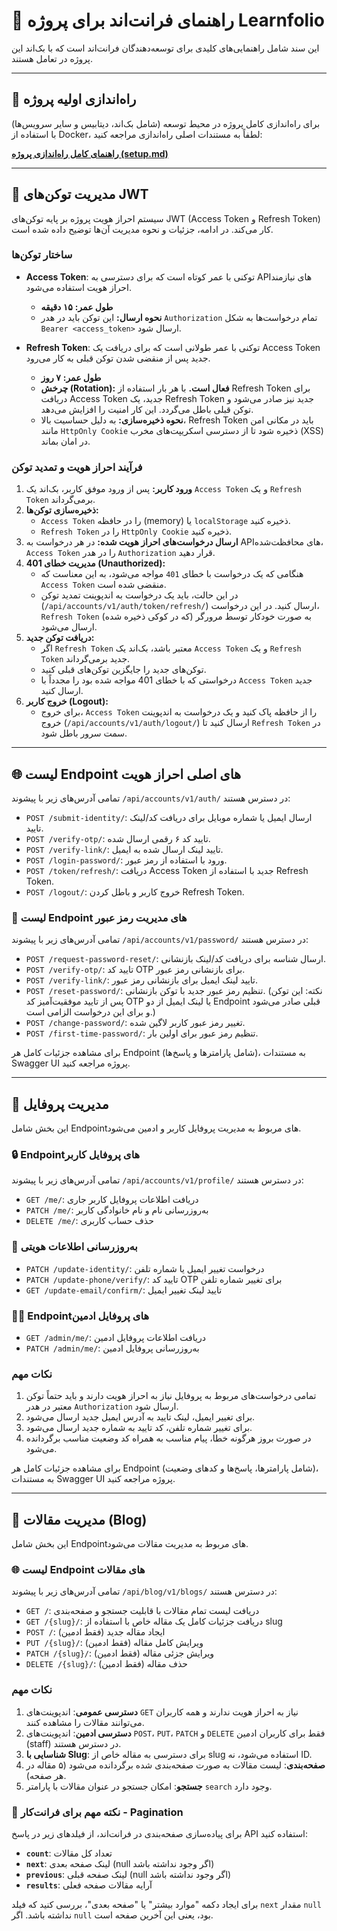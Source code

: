 # 📖 راهنمای فرانت‌اند برای پروژه Learnfolio

این سند شامل راهنمایی‌های کلیدی برای توسعه‌دهندگان فرانت‌اند است که با بک‌اند این پروژه در تعامل هستند.

---

## 🚀 راه‌اندازی اولیه پروژه

برای راه‌اندازی کامل پروژه در محیط توسعه (شامل بک‌اند، دیتابیس و سایر سرویس‌ها) با استفاده از Docker، لطفاً به مستندات اصلی راه‌اندازی مراجعه کنید:

**[راهنمای کامل راه‌اندازی پروژه (setup.md)](./setup.md)**

---

## 🔑 مدیریت توکن‌های JWT

سیستم احراز هویت پروژه بر پایه توکن‌های JWT (Access Token و Refresh Token) کار می‌کند. در ادامه، جزئیات و نحوه مدیریت آن‌ها توضیح داده شده است.

### ساختار توکن‌ها

- **Access Token**: توکنی با عمر کوتاه است که برای دسترسی به APIهای نیازمند احراز هویت استفاده می‌شود.
  - **طول عمر:** **۱۵ دقیقه**
  - **نحوه ارسال:** این توکن باید در هدر `Authorization` تمام درخواست‌ها به شکل `Bearer <access_token>` ارسال شود.

- **Refresh Token**: توکنی با عمر طولانی است که برای دریافت یک Access Token جدید پس از منقضی شدن توکن قبلی به کار می‌رود.
  - **طول عمر:** **۷ روز**
  - **چرخش (Rotation):** **فعال است.** با هر بار استفاده از Refresh Token برای دریافت Access Token جدید، یک Refresh Token جدید نیز صادر می‌شود و توکن قبلی باطل می‌گردد. این کار امنیت را افزایش می‌دهد.
  - **نحوه ذخیره‌سازی:** به دلیل حساسیت بالا، Refresh Token باید در مکانی امن مانند `HttpOnly Cookie` ذخیره شود تا از دسترسی اسکریپت‌های مخرب (XSS) در امان بماند.

### فرآیند احراز هویت و تمدید توکن

1.  **ورود کاربر:** پس از ورود موفق کاربر، بک‌اند یک `Access Token` و یک `Refresh Token` برمی‌گرداند.
2.  **ذخیره‌سازی توکن‌ها:**
    - `Access Token` را در حافظه (memory) یا `localStorage` ذخیره کنید.
    - `Refresh Token` را در `HttpOnly Cookie` ذخیره کنید.
3.  **ارسال درخواست‌های احراز هویت شده:** در هر درخواست به APIهای محافظت‌شده، `Access Token` را در هدر `Authorization` قرار دهید.
4.  **مدیریت خطای 401 (Unauthorized):**
    - هنگامی که یک درخواست با خطای `401` مواجه می‌شود، به این معناست که `Access Token` منقضی شده است.
    - در این حالت، باید یک درخواست به اندپوینت تمدید توکن (`/api/accounts/v1/auth/token/refresh/`) ارسال کنید. در این درخواست، `Refresh Token` (که در کوکی ذخیره شده) به صورت خودکار توسط مرورگر ارسال می‌شود.
5.  **دریافت توکن جدید:**
    - اگر `Refresh Token` معتبر باشد، بک‌اند یک `Access Token` و یک `Refresh Token` جدید برمی‌گرداند.
    - توکن‌های جدید را جایگزین توکن‌های قبلی کنید.
    - درخواستی که با خطای 401 مواجه شده بود را مجدداً با `Access Token` جدید ارسال کنید.
6.  **خروج کاربر (Logout):**
    - برای خروج، `Access Token` را از حافظه پاک کنید و یک درخواست به اندپوینت خروج (`/api/accounts/v1/auth/logout/`) ارسال کنید تا `Refresh Token` در سمت سرور باطل شود.

---

## 🌐 لیست Endpoint های اصلی احراز هویت

تمامی آدرس‌های زیر با پیشوند `/api/accounts/v1/auth/` در دسترس هستند:

- `POST /submit-identity/`: ارسال ایمیل یا شماره موبایل برای دریافت کد/لینک تایید.
- `POST /verify-otp/`: تایید کد ۶ رقمی ارسال شده.
- `POST /verify-link/`: تایید لینک ارسال شده به ایمیل.
- `POST /login-password/`: ورود با استفاده از رمز عبور.
- `POST /token/refresh/`: دریافت Access Token جدید با استفاده از Refresh Token.
- `POST /logout/`: خروج کاربر و باطل کردن Refresh Token.

### 🔑 لیست Endpoint های مدیریت رمز عبور

تمامی آدرس‌های زیر با پیشوند `/api/accounts/v1/password/` در دسترس هستند:

- `POST /request-password-reset/`: ارسال شناسه برای دریافت کد/لینک بازنشانی.
- `POST /verify-otp/`: تایید کد OTP برای بازنشانی رمز عبور.
- `POST /verify-link/`: تایید لینک ایمیل برای بازنشانی رمز عبور.
- `POST /reset-password/`: تنظیم رمز عبور جدید با توکن بازنشانی. (نکته: این توکن پس از تایید موفقیت‌آمیز کد OTP یا لینک ایمیل از دو Endpoint قبلی صادر می‌شود و برای این درخواست الزامی است.)
- `POST /change-password/`: تغییر رمز عبور کاربر لاگین شده.
- `POST /first-time-password/`: تنظیم رمز عبور برای اولین بار.



برای مشاهده جزئیات کامل هر Endpoint (شامل پارامترها و پاسخ‌ها)، به مستندات Swagger UI پروژه مراجعه کنید.

---

## 👤 مدیریت پروفایل

این بخش شامل Endpoint‌های مربوط به مدیریت پروفایل کاربر و ادمین می‌شود.

### 🔒 Endpoint‌های پروفایل کاربر

تمامی آدرس‌های زیر با پیشوند `/api/accounts/v1/profile/` در دسترس هستند:

- `GET /me/`: دریافت اطلاعات پروفایل کاربر جاری
- `PATCH /me/`: به‌روزرسانی نام و نام خانوادگی کاربر
- `DELETE /me/`: حذف حساب کاربری

### 🔄 به‌روزرسانی اطلاعات هویتی

- `PATCH /update-identity/`: درخواست تغییر ایمیل یا شماره تلفن
- `PATCH /update-phone/verify/`: تایید کد OTP برای تغییر شماره تلفن
- `GET /update-email/confirm/`: تایید لینک تغییر ایمیل

### 👨‍💼 Endpoint‌های پروفایل ادمین

- `GET /admin/me/`: دریافت اطلاعات پروفایل ادمین
- `PATCH /admin/me/`: به‌روزرسانی پروفایل ادمین

### نکات مهم

1. تمامی درخواست‌های مربوط به پروفایل نیاز به احراز هویت دارند و باید حتماً توکن معتبر در هدر `Authorization` ارسال شود.
2. برای تغییر ایمیل، لینک تایید به آدرس ایمیل جدید ارسال می‌شود.
3. برای تغییر شماره تلفن، کد تایید به شماره جدید ارسال می‌شود.
4. در صورت بروز هرگونه خطا، پیام مناسب به همراه کد وضعیت مناسب برگردانده می‌شود.

برای مشاهده جزئیات کامل هر Endpoint (شامل پارامترها، پاسخ‌ها و کدهای وضعیت)، به مستندات Swagger UI پروژه مراجعه کنید.

---

## 📝 مدیریت مقالات (Blog)

این بخش شامل Endpoint‌های مربوط به مدیریت مقالات می‌شود.

### 🌐 لیست Endpoint های مقالات

تمامی آدرس‌های زیر با پیشوند `/api/blog/v1/blogs/` در دسترس هستند:

- `GET /`: دریافت لیست تمام مقالات با قابلیت جستجو و صفحه‌بندی
- `GET /{slug}/`: دریافت جزئیات کامل یک مقاله خاص با استفاده از slug
- `POST /`: ایجاد مقاله جدید (فقط ادمین)
- `PUT /{slug}/`: ویرایش کامل مقاله (فقط ادمین)
- `PATCH /{slug}/`: ویرایش جزئی مقاله (فقط ادمین)
- `DELETE /{slug}/`: حذف مقاله (فقط ادمین)

### نکات مهم

1. **دسترسی عمومی**: اندپوینت‌های `GET` نیاز به احراز هویت ندارند و همه کاربران می‌توانند مقالات را مشاهده کنند.
2. **دسترسی ادمین**: اندپوینت‌های `POST`، `PUT`، `PATCH` و `DELETE` فقط برای کاربران ادمین (staff) در دسترس هستند.
3. **شناسایی با Slug**: برای دسترسی به مقاله خاص از slug استفاده می‌شود، نه ID.
4. **صفحه‌بندی**: لیست مقالات به صورت صفحه‌بندی شده برگردانده می‌شود (۵ مقاله در هر صفحه).
5. **جستجو**: امکان جستجو در عنوان مقالات با پارامتر `search` وجود دارد.

### 📄 نکته مهم برای فرانت‌کار - Pagination

برای پیاده‌سازی صفحه‌بندی در فرانت‌اند، از فیلدهای زیر در پاسخ API استفاده کنید:

- **`count`**: تعداد کل مقالات
- **`next`**: لینک صفحه بعدی (null اگر وجود نداشته باشد)
- **`previous`**: لینک صفحه قبلی (null اگر وجود نداشته باشد)
- **`results`**: آرایه مقالات صفحه فعلی

برای ایجاد دکمه "موارد بیشتر" یا "صفحه بعدی"، بررسی کنید که فیلد `next` مقدار `null` نداشته باشد. اگر `null` بود، یعنی این آخرین صفحه است.
